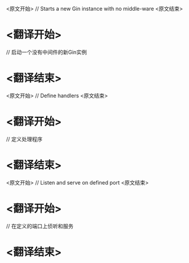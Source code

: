 
<原文开始>
	// Starts a new Gin instance with no middle-ware
<原文结束>

# <翻译开始>
// 启动一个没有中间件的新Gin实例
# <翻译结束>


<原文开始>
	// Define handlers
<原文结束>

# <翻译开始>
// 定义处理程序
# <翻译结束>


<原文开始>
	// Listen and serve on defined port
<原文结束>

# <翻译开始>
// 在定义的端口上侦听和服务
# <翻译结束>

